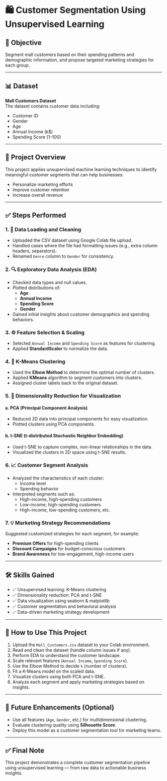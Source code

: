 # 🛍️ Customer Segmentation Using Unsupervised Learning

## 🎯 Objective
Segment mall customers based on their spending patterns and demographic information, and propose targeted marketing strategies for each group.

---

## 📊 Dataset
**Mall Customers Dataset**  
The dataset contains customer data including:
- Customer ID  
- Gender  
- Age  
- Annual Income (k$)  
- Spending Score (1–100)

---

## 📝 Project Overview
This project applies unsupervised machine learning techniques to identify meaningful customer segments that can help businesses:
- Personalize marketing efforts  
- Improve customer retention  
- Increase overall revenue

---

## ✅ Steps Performed

### 1. 📁 **Data Loading and Cleaning**
- Uploaded the CSV dataset using Google Colab file upload.
- Handled cases where the file had formatting issues (e.g., extra column headers, separators).
- Renamed `Genre` column to `Gender` for consistency.

### 2. 🔍 **Exploratory Data Analysis (EDA)**
- Checked data types and null values.
- Plotted distributions of:
  - **Age**
  - **Annual Income**
  - **Spending Score**
  - **Gender**
- Gained initial insights about customer demographics and spending behaviors.

### 3. ⚙️ **Feature Selection & Scaling**
- Selected `Annual Income` and `Spending Score` as features for clustering.
- Applied **StandardScaler** to normalize the data.

### 4. 🔢 **K-Means Clustering**
- Used the **Elbow Method** to determine the optimal number of clusters.
- Applied **KMeans** algorithm to segment customers into clusters.
- Assigned cluster labels back to the original dataset.

### 5. 🧬 **Dimensionality Reduction for Visualization**
#### a. **PCA (Principal Component Analysis)**
- Reduced 2D data into principal components for easy visualization.
- Plotted clusters using PCA components.

#### b. **t-SNE (t-distributed Stochastic Neighbor Embedding)**
- Used t-SNE to capture complex, non-linear relationships in the data.
- Visualized the clusters in 2D space using t-SNE results.

### 6. 📈 **Customer Segment Analysis**
- Analyzed the characteristics of each cluster:
  - Income level
  - Spending behavior
- Interpreted segments such as:
  - High-income, high-spending customers
  - Low-income, high-spending customers
  - High-income, low-spending customers, etc.

### 7. 💡 **Marketing Strategy Recommendations**
Suggested customized strategies for each segment, for example:
- **Premium Offers** for high-spending clients
- **Discount Campaigns** for budget-conscious customers
- **Brand Awareness** for low-engagement, high-income users

---

## 🛠️ Skills Gained
- ✅ Unsupervised learning: K-Means clustering  
- ✅ Dimensionality reduction: PCA and t-SNE  
- ✅ Data visualization using seaborn & matplotlib  
- ✅ Customer segmentation and behavioral analysis  
- ✅ Data-driven marketing strategy development

---

## 📌 How to Use This Project

1. Upload the `Mall_Customers.csv` dataset to your Colab environment.
2. Read and clean the dataset (handle column issues if any).
3. Perform EDA to understand the customer landscape.
4. Scale relevant features (`Annual Income`, `Spending Score`).
5. Use the Elbow Method to decide `k` (number of clusters).
6. Fit a K-Means model on the scaled data.
7. Visualize clusters using both PCA and t-SNE.
8. Analyze each segment and apply marketing strategies based on insights.

---

## 📎 Future Enhancements (Optional)
- Use all features (`Age`, `Gender`, etc.) for multidimensional clustering.
- Evaluate clustering quality using **Silhouette Score**.
- Deploy this model as a customer segmentation tool for marketing teams.

---

## ✅ Final Note
This project demonstrates a complete customer segmentation pipeline using unsupervised learning — from raw data to actionable business insights.

